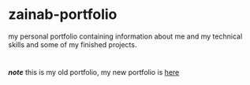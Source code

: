 # zainab-portfolio
my personal portfolio containing information about me and my technical skills and some of my finished projects. 
# 
***note***
this is my old portfolio, my new portfolio is [here](https://github.com/zainab7681051/zainab.portfolio)
